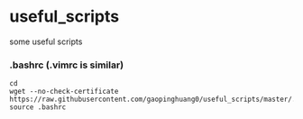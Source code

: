 # useful_scripts
some useful scripts

### .bashrc  (.vimrc is similar)
```shell
cd
wget --no-check-certificate https://raw.githubusercontent.com/gaopinghuang0/useful_scripts/master/.bashrc
source .bashrc
```
